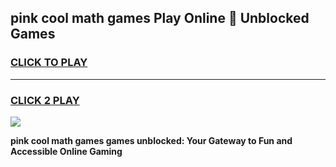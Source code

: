 
## pink cool math games Play Online 👋 Unblocked Games
<h3>
<a href="https://news.freeplayer.one?title=pink_cool_math_games&ref=17CMG">CLICK TO PLAY</a></h3>
<hr>

<h3>
<a href="https://news.freeplayer.one?title=pink_cool_math_games&ref=17CMG">CLICK 2 PLAY</a>
  
</h3>

<a href="https://news.freeplayer.one?title=pink_cool_math_games&ref=17CMG/"><img src="https://clearcache.store/games.png"></a>


**pink cool math games games unblocked: Your Gateway to Fun and Accessible Online Gaming**
